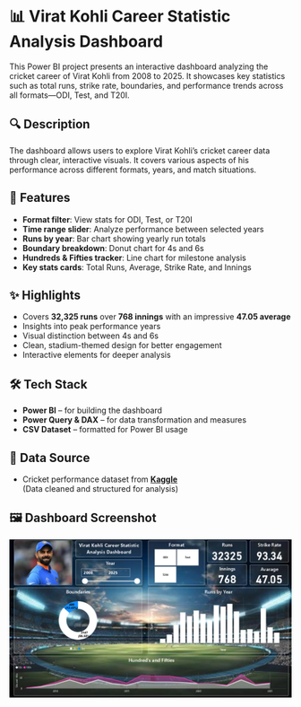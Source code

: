 # 📊 Virat Kohli Career Statistic Analysis Dashboard

This Power BI project presents an interactive dashboard analyzing the cricket career of Virat Kohli from 2008 to 2025. It showcases key statistics such as total runs, strike rate, boundaries, and performance trends across all formats—ODI, Test, and T20I.

## 🔍 Description

The dashboard allows users to explore Virat Kohli’s cricket career data through clear, interactive visuals. It covers various aspects of his performance across different formats, years, and match situations.

## 🌟 Features

- **Format filter**: View stats for ODI, Test, or T20I
- **Time range slider**: Analyze performance between selected years
- **Runs by year**: Bar chart showing yearly run totals
- **Boundary breakdown**: Donut chart for 4s and 6s
- **Hundreds & Fifties tracker**: Line chart for milestone analysis
- **Key stats cards**: Total Runs, Average, Strike Rate, and Innings

## ✨ Highlights

- Covers **32,325 runs** over **768 innings** with an impressive **47.05 average**
- Insights into peak performance years
- Visual distinction between 4s and 6s
- Clean, stadium-themed design for better engagement
- Interactive elements for deeper analysis

## 🛠 Tech Stack

- **Power BI** – for building the dashboard  
- **Power Query & DAX** – for data transformation and measures  
- **CSV Dataset** – formatted for Power BI usage

## 📂 Data Source

- Cricket performance dataset from **[Kaggle](https://www.kaggle.com/)**  
(Data cleaned and structured for analysis)

## 🖼️ Dashboard Screenshot

![Virat Kohli Power BI Dashboard](./Virat%20Kohli%20Dashboard.png)

